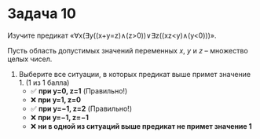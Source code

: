 # Задача 10

Изучите предикат «∀x(∃y((x+y=z)∧(z>0))∨∃z((xz<y)∧(y<0)))».

Пусть область допустимых значений переменных *x*, *y* и *z* – множество целых чисел.

1. Выберите все ситуации, в которых предикат выше примет значение 1. (1 из 1 балла)
   * ✅ **при y=0, z=1** (Правильно!)
   * ❌ **при y=1, z=0**
   * ✅ **при y=−1, z=2** (Правильно!)
   * ❌ **при y=−1, z=−1**
   * ❌ **ни в одной из ситуаций выше предикат не примет значение 1**
